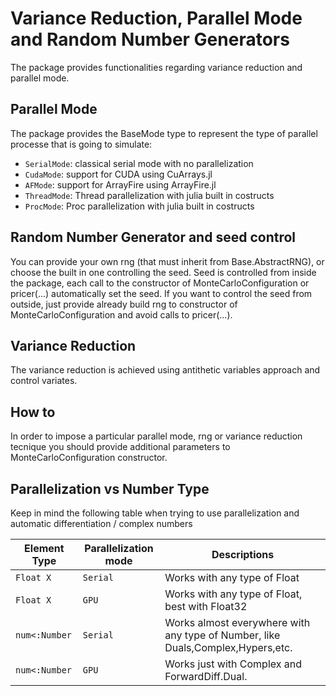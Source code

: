 # Variance Reduction, Parallel Mode and Random Number Generators

The package provides functionalities regarding variance reduction and parallel mode.

## Parallel Mode
The package provides the BaseMode type to represent the type of parallel processe that is going to simulate:

* `SerialMode`: classical serial mode with no parallelization
* `CudaMode`: support for CUDA using CuArrays.jl
* `AFMode`: support for ArrayFire using ArrayFire.jl
* `ThreadMode`: Thread parallelization with julia built in costructs
* `ProcMode`: Proc parallelization with julia built in costructs

## Random Number Generator and seed control
You can provide your own rng (that must inherit from Base.AbstractRNG), or choose the built in one controlling the seed.
Seed is controlled from inside the package, each call to the constructor of MonteCarloConfiguration or pricer(...) automatically set the seed.
If you want to control the seed from outside, just provide already build rng to constructor of MonteCarloConfiguration and avoid calls to pricer(...).

## Variance Reduction
The variance reduction is achieved using antithetic variables approach and control variates.

## How to

In order to impose a particular parallel mode, rng or variance reduction tecnique you should provide additional parameters to MonteCarloConfiguration constructor.

## Parallelization vs Number Type
Keep in mind the following table when trying to use parallelization and automatic differentiation / complex numbers

**Element Type** | **Parallelization mode** | **Descriptions**
--- | --- | ---
`Float X` | `Serial` | Works with any type of Float
`Float X` | `GPU` | Works with any type of Float, best with Float32
`num<:Number` | `Serial` | Works almost everywhere with any type of Number, like Duals,Complex,Hypers,etc.
`num<:Number` | `GPU` | Works just with Complex and ForwardDiff.Dual.
